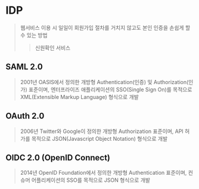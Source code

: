 # IDP

> 웹서비스 이용 시 일일이 회원가입 절차를 거치지 않고도 본인 인증을 손쉽게 할 수 있는 방법
>
> > 신원확인 서비스

## SAML 2.0

> 2001년 OASIS에서 정의한 개방형 Authentication(인증) 및 Authorization(인가) 표준이며, 엔터프라이즈 애플리케이션의 SSO(Single Sign On)를 목적으로 XML(Extensible Markup Language) 형식으로 개발

## OAuth 2.0

> 2006년 Twitter와 Google이 정의한 개방형 Authorization 표준이며, API 허가를 목적으로 JSON(Javascript Object Notation) 형식으로 개발

## OIDC 2.0 (OpenID Connect)

> 2014년 OpenID Foundation에서 정의한 개방형 Authentication 표준이며, 컨슈머 어플리케이션의 SSO를 목적으로 JSON 형식으로 개발

